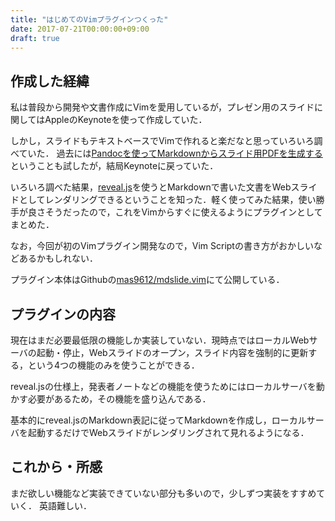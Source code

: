 ```yaml
---
title: "はじめてのVimプラグインつくった"
date: 2017-07-21T00:00:00+09:00
draft: true
---
```


## 作成した経緯
私は普段から開発や文書作成にVimを愛用しているが，プレゼン用のスライドに関してはAppleのKeynoteを使って作成していた．

しかし，スライドもテキストベースでVimで作れると楽だなと思っていろいろ調べていた．
過去には[Pandocを使ってMarkdownからスライド用PDFを生成する](https://mas9612.net/entry/pandoc_presen_pdf/)
ということも試したが，結局Keynoteに戻っていた．

いろいろ調べた結果，[reveal.js](https://github.com/hakimel/reveal.js/)を使うとMarkdownで書いた文書をWebスライドとしてレンダリングできるということを知った．軽く使ってみた結果，使い勝手が良さそうだったので，これをVimからすぐに使えるようにプラグインとしてまとめた．

なお，今回が初のVimプラグイン開発なので，Vim Scriptの書き方がおかしいなどあるかもしれない．

プラグイン本体はGithubの[mas9612/mdslide.vim](https://github.com/mas9612/mdslide.vim)にて公開している．

## プラグインの内容
現在はまだ必要最低限の機能しか実装していない．現時点ではローカルWebサーバの起動・停止，Webスライドのオープン，スライド内容を強制的に更新する，という4つの機能のみを使うことができる．

reveal.jsの仕様上，発表者ノートなどの機能を使うためにはローカルサーバを動かす必要があるため，その機能を盛り込んである．

基本的にreveal.jsのMarkdown表記に従ってMarkdownを作成し，ローカルサーバを起動するだけでWebスライドがレンダリングされて見れるようになる．

## これから・所感
まだ欲しい機能など実装できていない部分も多いので，少しずつ実装をすすめていく．
英語難しい．
